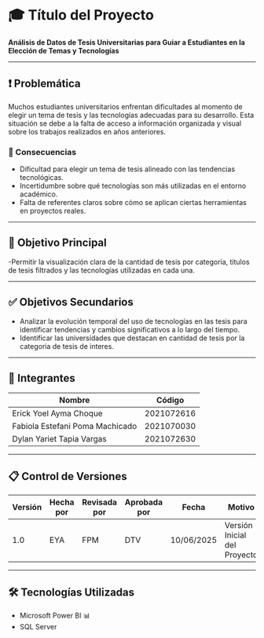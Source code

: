 # 🎓 Título del Proyecto

**Análisis de Datos de Tesis Universitarias para Guiar a Estudiantes en la Elección de Temas y Tecnologías**

---

## ❗ Problemática

Muchos estudiantes universitarios enfrentan dificultades al momento de elegir un tema de tesis y las tecnologías adecuadas para su desarrollo. Esta situación se debe a la falta de acceso a información organizada y visual sobre los trabajos realizados en años anteriores.

### 📌 Consecuencias

- Dificultad para elegir un tema de tesis alineado con las tendencias tecnológicas.
- Incertidumbre sobre qué tecnologías son más utilizadas en el entorno académico.
- Falta de referentes claros sobre cómo se aplican ciertas herramientas en proyectos reales.

---

## 🎯 Objetivo Principal

-Permitir la visualización clara de la cantidad de tesis por categoría, titulos de tesis filtrados y las tecnologías utilizadas en cada una.


---

## ✅ Objetivos Secundarios

- Analizar la evolución temporal del uso de tecnologías en las tesis para identificar tendencias y cambios significativos a lo largo del tiempo.
- Identificar las universidades que destacan en cantidad de tesis por la categoria de tesis de interes.


---

## 👥 Integrantes

| Nombre                              | Código      |
| ------------------------------------ | ----------- |
| Erick Yoel Ayma Choque               | 2021072616  |
| Fabiola Estefani Poma Machicado      | 2021070030  |
| Dylan Yariet Tapia Vargas            | 2021072630  |

---

## 📋 Control de Versiones

| Versión | Hecha por | Revisada por | Aprobada por | Fecha      | Motivo                      |
| ------- | --------- | ------------ | ------------ | ---------- | --------------------------- |
| 1.0     | EYA       | FPM          | DTV          | 10/06/2025 | Versión Inicial del Proyecto |

---

## 🛠️ Tecnologías Utilizadas

- Microsoft Power BI 📊
- SQL Server